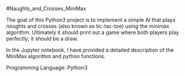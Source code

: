#Naughts_and_Crosses_MiniMax

The goal of this Python3 project is to implement a simple AI that plays noughts and crosses (also known as tic-tac-toe) using the minimax algorithm. Ultimately it should print out a game where both players play perfectly; it should be a draw.

In the Jupyter notebook,  I have provided a detailed description of the MiniMax algorithm and python functions.

Programming Language: Python3